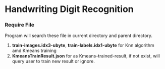 # Handwriting Digit Recognition #
### Require File ###
Program will search these file in current directory and parent directory.
  1. **train-images.idx3-ubyte**, **train-labels.idx1-ubyte** for Knn algorithm amd Kmeans training
  2. **KmeansTrainResult.json** for as Kmeans-trained-result, if not exist, will query user to train new result or ignore.
